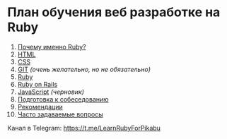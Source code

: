 # План обучения веб разработке на Ruby

1. [Почему именно Ruby?](Pochemu-Ruby.md)
1. [HTML](HTML.md)
1. [CSS](CSS.md)
1. [GIT](Git.md) *(очень желательно, но не обязательно)*
1. [Ruby](Ruby.md)
1. [Ruby on Rails](ROR.md)
1. [JavaScript](JavaScript.md) *(черновик)*
1. [Подготовка к собеседованию](Podgotovka-k-sobesedovaniyu.md)
1. [Рекомендации](Rekomendacii.md)
1. [Часто задаваемые вопросы](FAQ.md)

Канал в Telegram: https://t.me/LearnRubyForPikabu
